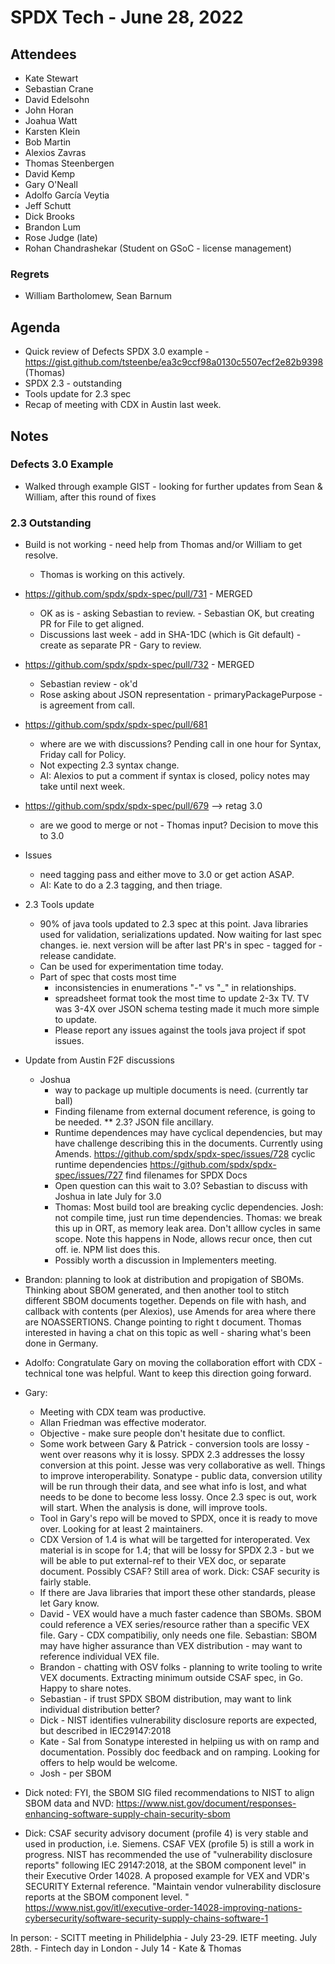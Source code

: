 # SPDX Tech - June 28, 2022

## Attendees

* Kate Stewart
* Sebastian Crane
* David Edelsohn
* John Horan
* Joahua Watt
* Karsten Klein
* Bob Martin
* Alexios Zavras
* Thomas Steenbergen
* David Kemp
* Gary O'Neall
* Adolfo García Veytia
* Jeff Schutt
* Dick Brooks
* Brandon Lum
* Rose Judge (late)
* Rohan Chandrashekar (Student on GSoC - license management)

### Regrets
* William Bartholomew, Sean Barnum

## Agenda
* Quick review of Defects SPDX 3.0 example -  https://gist.github.com/tsteenbe/ea3c9ccf98a0130c5507ecf2e82b9398 (Thomas)
* SPDX 2.3 - outstanding
* Tools update for 2.3 spec 
* Recap of meeting with CDX in Austin last week. 

## Notes

### Defects 3.0 Example
* Walked through example GIST - looking for further updates from Sean & William, after this round of fixes 

### 2.3 Outstanding
* Build is not working - need help from Thomas and/or William to get resolve.
   * Thomas is working on this actively.
* https://github.com/spdx/spdx-spec/pull/731 - MERGED
   * OK as is -   asking Sebastian to review.  - Sebastian OK, but creating PR for File to get aligned. 
   * Discussions last week  - add in SHA-1DC (which is Git default) - create as separate PR - Gary to review.
* https://github.com/spdx/spdx-spec/pull/732  - MERGED
   * Sebastian review - ok'd 
   * Rose asking about JSON representation - primaryPackagePurpose - is agreement from call.
* https://github.com/spdx/spdx-spec/pull/681 
   * where are we with discussions?   Pending call in one hour for Syntax,  Friday call for Policy. 
   * Not expecting 2.3 syntax change.   
   * AI:  Alexios to put a comment if syntax is closed,  policy notes may take until next week. 
* https://github.com/spdx/spdx-spec/pull/679 --> retag 3.0
   * are we good to merge or not - Thomas input?   Decision to move this to 3.0 
   
* Issues
   * need tagging pass and either move to 3.0 or get action ASAP.
   * AI: Kate to do a 2.3 tagging, and then triage. 
   
* 2.3 Tools update
  * 90% of java tools updated to 2.3 spec at this point.  Java libraries used for validation, serializations updated.   Now waiting for last spec changes.   ie.  next version will be after last PR's in spec - tagged for - release candidate.   
  * Can be used for experimentation time today.  
  * Part of spec that costs most time 
    * inconsistencies in enumerations "-" vs "_" in relationships.
    * spreadsheet format took the most time to update 2-3x TV.    TV was 3-4X over JSON schema testing made it much more simple to update. 
    * Please report any issues against the tools java project if spot issues. 
    
* Update from Austin F2F discussions
   * Joshua 
      * way to package up multiple documents is need.  (currently tar ball)
      * Finding filename from external document reference, is going to be needed.  ** 2.3?  JSON file ancillary.
      * Runtime dependences may have cyclical dependencies,  but may have challenge describing this in the documents.   Currently using Amends. 
https://github.com/spdx/spdx-spec/issues/728    cyclic runtime dependencies
https://github.com/spdx/spdx-spec/issues/727    find filenames for SPDX Docs
      * Open question can this wait to 3.0?   Sebastian to discuss with Joshua in late July for 3.0
      * Thomas:  Most build tool are breaking cyclic dependencies.    Josh:  not compile time, just run time dependencies.   Thomas: we break this up in ORT, as memory leak area.   Don't alllow cycles in same scope.  Note this happens in Node, allows recur once, then cut off.   ie.  NPM list does this. 
      * Possibly worth a discussion in Implementers meeting. 
 * Brandon: planning to look at distribution and propigation of SBOMs.   Thinking about SBOM generated, and then another tool to stitch different SBOM documents together.   Depends on file with hash, and callback with contents (per Alexios),  use Amends for area where there are NOASSERTIONS.   Change pointing to right t document.   Thomas interested in having a chat on this topic as well - sharing what's been done in Germany. 
 * Adolfo:  Congratulate Gary on moving the collaboration effort with CDX - technical tone was helpful.   Want to keep this direction going forward.
 * Gary: 
     * Meeting with CDX team was productive.
     * Allan Friedman was effective moderator.
     * Objective - make sure people don't hesitate due to conflict.   
     * Some work between Gary & Patrick - conversion tools are lossy - went over reasons why it is lossy.   SPDX 2.3 addresses the lossy conversion at this point.   Jesse was very collaborative as well.   Things to improve interoperability.   Sonatype - public data,  conversion utility will be run through their data, and see what info is lost, and what needs to be done to become less lossy.    Once 2.3 spec is out, work will start.    When the analysis is done,  will improve tools. 
     * Tool in Gary's repo will be moved to SPDX, once it is ready to move over.  Looking for at least 2 maintainers. 
     * CDX Version of 1.4 is what will be targetted for interoperated.    Vex material is in scope for 1.4;  that will be lossy for SPDX 2.3 - but we will be able to put external-ref to their VEX doc,  or separate document.  Possibly CSAF?  Still area of work.   Dick:  CSAF security is fairly stable.    
     * If there are Java libraries that import these other standards, please let Gary know. 
     * David - VEX would have a much faster cadence than SBOMs.   SBOM could reference a VEX series/resource rather than a specific VEX file.  Gary - CDX compatibiliy, only needs one file.  Sebastian: SBOM may have higher assurance than VEX distribution - may want to reference individual VEX file.
     * Brandon - chatting with OSV folks - planning to write tooling to write VEX documents.   Extracting minimum outside CSAF spec, in Go.  Happy to share notes.
     * Sebastian - if trust SPDX SBOM distribution, may want to link individual distribution better?
     * Dick - NIST identifies vulnerability disclosure reports are expected,  but described in IEC29147:2018
     * Kate - Sal from Sonatype interested in helpiing us with on ramp and documentation.  Possibly doc feedback and on ramping.   Looking for offers to help would be welcome.  
     * Josh - per SBOM
 
 
 * Dick noted: FYI, the SBOM SIG filed recommendations to NIST to align SBOM data and NVD: https://www.nist.gov/document/responses-enhancing-software-supply-chain-security-sbom
 * Dick: CSAF security advisory document (profile 4) is very stable and used in production, i.e. Siemens. CSAF VEX (profile 5) is still a work in progress. NIST has recommended the use of "vulnerability disclosure reports" following IEC 29147:2018, at the SBOM component level" in their Executive Order 14028. A proposed example for VEX and VDR's SECURITY External reference. "Maintain vendor vulnerability disclosure reports at the SBOM component level. "  https://www.nist.gov/itl/executive-order-14028-improving-nations-cybersecurity/software-security-supply-chains-software-1

In person:
    - SCITT meeting in Philidelphia - July 23-29.  IETF meeting.   July 28th. 
    - Fintech day in London - July 14 - Kate & Thomas
